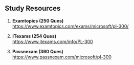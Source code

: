 ## Study Resources

1. **Examtopics (250 Ques)**\
https://www.examtopics.com/exams/microsoft/pl-300/

2. **ITexams (254 Ques)**\
https://www.itexams.com/info/PL-300

3. **Passnexam (360 Ques)**\
https://www.passnexam.com/microsoft/pl-300
